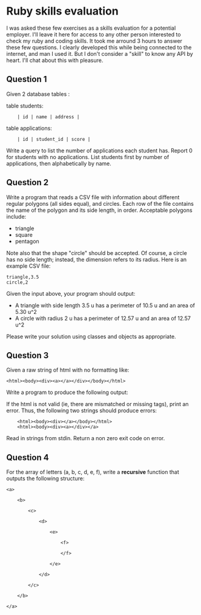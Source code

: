 # Ruby skills evaluation

I was asked these few exercises as a skills evaluation for a potential employer. I'll leave it here for access to any other person interested to check my ruby and coding skills.
It took me arround 3 hours to answer these few questions. I clearly developed this while being connected to the internet, and man I used it. But I don't consider a "skill" to know any API by heart. I'll chat about this with pleasure.

## Question 1
Given 2 database tables :

table students:

		| id | name | address |

table applications:

		| id | student_id | score |

Write a query to list the number of applications each student has. Report 0 for students with no applications. List students first by number of applications, then alphabetically by name.

## Question 2
Write a program that reads a CSV file with information about different regular polygons (all sides equal), and circles. Each row of the file contains the name of the polygon and its side length, in order. Acceptable polygons include:

- triangle
- square
- pentagon

Note also that the shape "circle" should be accepted. Of course, a circle has no side length; instead, the dimension refers to its radius.
Here is an example CSV file:

  	triangle,3.5
  	circle,2

Given the input above, your program should output:

- A triangle with side length 3.5 u has a perimeter of 10.5 u and an area of 5.30 u^2
- A circle with radius 2 u has a perimeter of 12.57 u and an area of 12.57 u^2

Please write your solution using classes and objects as appropriate.

## Question 3
Given a raw string of html with no formatting like:

`<html><body><div><a></a></div></body></html>`

Write a program to produce the following output:

<html>
    <body>
        <div>
            <a>
            </a>
        </div>
    </body>
</html>


If the html is not valid (ie, there are mismatched or missing tags), print an error. Thus, the following two strings should produce errors:

		<html><body><div></a></body></html>
		<html><body><div><a></div></a>

Read in strings from stdin.  Return a non zero exit code on error.

## Question 4
For the array of letters (a, b, c, d, e, f), write a **recursive** function that outputs the following structure:

    <a>

        <b>

            <c>

                <d>

                    <e>

                        <f>

                        </f>

                    </e>

                </d>

            </c>

        </b>

    </a>
